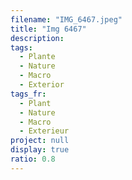 ```yaml
---
filename: "IMG_6467.jpeg"
title: "Img 6467"
description:
tags:
  - Plante
  - Nature
  - Macro
  - Exterior
tags_fr:
  - Plant
  - Nature
  - Macro
  - Exterieur
project: null
display: true
ratio: 0.8
---
```

